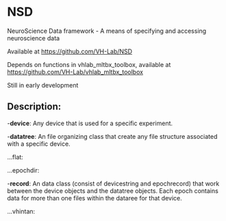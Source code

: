 # NSD
NeuroScience Data framework - A means of specifying and accessing neuroscience data

Available at https://github.com/VH-Lab/NSD

Depends on functions in vhlab_mltbx_toolbox, available at https://github.com/VH-Lab/vhlab_mltbx_toolbox

Still in early development

## Description:

-**device**: Any device that is used for a specific experiment.

-**datatree**: An file organizing class that create any file structure associated with a specific device.

...flat:

...epochdir:

-**record**: An data class (consist of devicestring and epochrecord) that work between the device objects and the datatree objects. Each epoch contains data for more than one files within the dataree for that device.

...vhintan:
